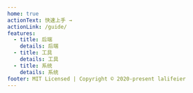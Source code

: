 ```yaml
---
home: true
actionText: 快速上手 →
actionLink: /guide/
features:
  - title: 后端
    details: 后端
  - title: 工具
    details: 工具
  - title: 系统
    details: 系统
footer: MIT Licensed | Copyright © 2020-present lalifeier
---
```

